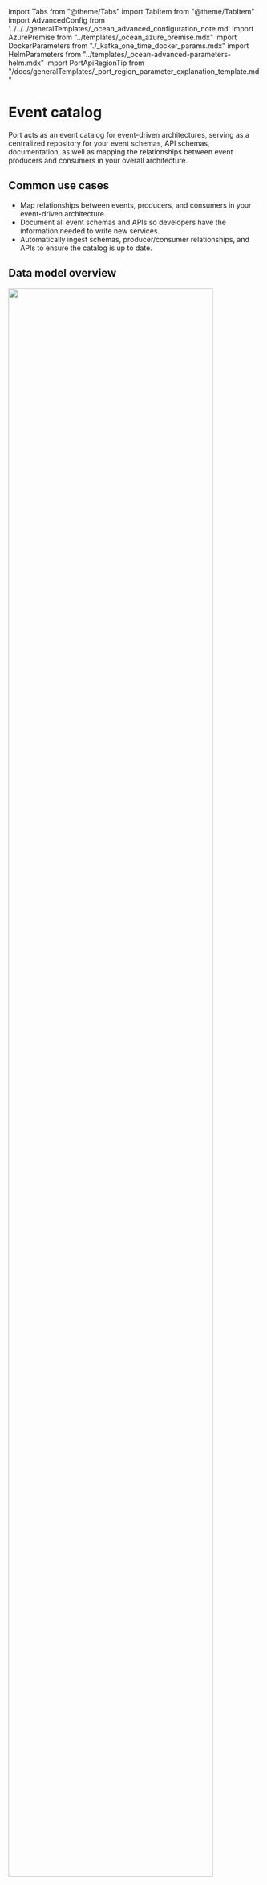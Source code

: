 import Tabs from "@theme/Tabs"
import TabItem from "@theme/TabItem"
import AdvancedConfig from '../../../generalTemplates/_ocean_advanced_configuration_note.md'
import AzurePremise from "../templates/\_ocean_azure_premise.mdx"
import DockerParameters from "./\_kafka_one_time_docker_params.mdx"
import HelmParameters from "../templates/\_ocean-advanced-parameters-helm.mdx"
import PortApiRegionTip from "/docs/generalTemplates/_port_region_parameter_explanation_template.md"


# Event catalog

Port acts as an event catalog for event-driven architectures, serving as a centralized repository for your event schemas, API schemas, documentation, as well as mapping the relationships between event producers and consumers in your overall architecture.

## Common use cases

- Map relationships between events, producers, and consumers in your event-driven architecture.
- Document all event schemas and APIs so developers have the information needed to write new services.
- Automatically ingest schemas, producer/consumer relationships, and APIs to ensure the catalog is up to date.

## Data model overview

<img src='/img/build-your-software-catalog/sync-data-to-catalog/event-processing/event-catalog-data-model.png' width='90%' />

Your architecture in Port will consist of four blueprints: `Producer`, `Event Pipeline`, `Event`, and `Consumer`. The structure of these blueprints may vary based on your architecture and may be different than the examples provided in this guide.

### Producer

- The `Producer` blueprint represents services that will generate events. It has a [relation](https://docs.getport.io/build-your-software-catalog/customize-integrations/configure-data-model/relate-blueprints/) connecting it to the event pipeline blueprint.
  
### Event pipeline

- The `Event Pipeline` blueprint represents services that will act as a queue for events and route them to the proper destination. The `Event Pipeline` blueprint has one relation with the `Event` blueprint for events that are ingested by the pipeline, another relation with the `Event` blueprint for events that are produced from the pipeline, and finally the pipeline has a relation connecting it to the `Consumer` blueprint. 

### Event

- The `Event`


## Installation

Choose one of the following installation methods:

<Tabs groupId="installation-methods" queryString="installation-methods">

<TabItem value="real-time-always-on" label="Real Time & Always On" default>

Using this installation option means that the integration will be able to update Port in real time using webhooks.

This table summarizes the available parameters for the installation.
Set them as you wish in the script below, then copy it and run it in your terminal:

| Parameter                                | Description                                                                                                                                | Example                          | Required |
| ---------------------------------------- | ------------------------------------------------------------------------------------------------------------------------------------------ | -------------------------------- | -------- |
| `port.clientId`                          | Your port [client id](https://docs.getport.io/build-your-software-catalog/custom-integration/api/#find-your-port-credentials)            |                                  | ✅       |
| `port.clientSecret`                      | Your port [client secret](https://docs.getport.io/build-your-software-catalog/custom-integration/api/#find-your-port-credentials)        |                                  | ✅       |
| `port.baseUrl`                | Your Port API URL - `https://api.getport.io` for EU, `https://api.us.getport.io` for US |                                  | ✅       |
| `integration.secrets.clusterConfMapping` | The Mapping of Kafka cluster names to Kafka client config  |  | ✅       |


<HelmParameters/>

<br/>
<Tabs groupId="deploy" queryString="deploy">

<TabItem value="helm" label="Helm" default>
To install the integration using Helm, run the following command:

```bash showLineNumbers
helm repo add --force-update port-labs https://port-labs.github.io/helm-charts
helm upgrade --install kafka port-labs/port-ocean \
	--set port.clientId="PORT_CLIENT_ID"  \
	--set port.clientSecret="PORT_CLIENT_SECRET"  \
	--set port.baseUrl="https://api.getport.io"  \
	--set initializePortResources=true  \
	--set scheduledResyncInterval=60  \
	--set integration.identifier="my-kafka-integration"  \
	--set integration.type="kafka"  \
	--set integration.eventListener.type="POLLING"  \
	--set-json integration.secrets.clusterConfMapping='{"local": {"bootstrap.servers": "localhost:9092"}}'
```

<PortApiRegionTip/>

</TabItem>
<TabItem value="argocd" label="ArgoCD" default>
To install the integration using ArgoCD, follow these steps:

1. Create a `values.yaml` file in `argocd/my-ocean-kafka-integration` in your git repository with the content:

:::note
Remember to replace the placeholders for `KAFKA_CLUSTER_CONFIG_MAPPING`.
:::
```yaml showLineNumbers
initializePortResources: true
scheduledResyncInterval: 120
integration:
  identifier: my-ocean-kafka-integration
  type: kafka
  eventListener:
    type: POLLING
  secrets:
  // highlight-next-line
    clusterConfMapping: KAFKA_CLUSTER_CONFIG_MAPPING
```
<br/>

2. Install the `my-ocean-kafka-integration` ArgoCD Application by creating the following `my-ocean-kafka-integration.yaml` manifest:
:::note
Remember to replace the placeholders for `YOUR_PORT_CLIENT_ID` `YOUR_PORT_CLIENT_SECRET` and `YOUR_GIT_REPO_URL`.

Multiple sources ArgoCD documentation can be found [here](https://argo-cd.readthedocs.io/en/stable/user-guide/multiple_sources/#helm-value-files-from-external-git-repository).
:::

<details>
  <summary>ArgoCD Application</summary>

```yaml showLineNumbers
apiVersion: argoproj.io/v1alpha1
kind: Application
metadata:
  name: my-ocean-kafka-integration
  namespace: argocd
spec:
  destination:
    namespace: my-ocean-kafka-integration
    server: https://kubernetes.default.svc
  project: default
  sources:
  - repoURL: 'https://port-labs.github.io/helm-charts/'
    chart: port-ocean
    targetRevision: 0.1.14
    helm:
      valueFiles:
      - $values/argocd/my-ocean-kafka-integration/values.yaml
      // highlight-start
      parameters:
        - name: port.clientId
          value: YOUR_PORT_CLIENT_ID
        - name: port.clientSecret
          value: YOUR_PORT_CLIENT_SECRET
        - name: port.baseUrl
          value: https://api.getport.io
  - repoURL: YOUR_GIT_REPO_URL
  // highlight-end
    targetRevision: main
    ref: values
  syncPolicy:
    automated:
      prune: true
      selfHeal: true
    syncOptions:
    - CreateNamespace=true
```

<PortApiRegionTip/>

</details>
<br/>

1. Apply your application manifest with `kubectl`:
```bash
kubectl apply -f my-ocean-kafka-integration.yaml
```
</TabItem>
</Tabs>

</TabItem>

<TabItem value="one-time" label="Scheduled">

  <Tabs groupId="cicd-method" queryString="cicd-method">
  <TabItem value="github" label="GitHub">
This workflow will run the Kafka integration once and then exit, this is useful for **scheduled** ingestion of data.

:::warning
If you want the integration to update Port in real time using webhooks you should use the [Real Time & Always On](?installation-methods=real-time-always-on#installation) installation option.
:::

Make sure to configure the following [Github Secrets](https://docs.github.com/en/actions/security-guides/using-secrets-in-github-actions):

<DockerParameters/>

<br/>

Here is an example for `kafka-integration.yml` workflow file:

```yaml showLineNumbers
name: Kafka Exporter Workflow

# This workflow responsible for running Kafka exporter.

on:
  workflow_dispatch:

jobs:
  run-integration:
    runs-on: ubuntu-latest

    steps:
      - uses: port-labs/ocean-sail@v1
        with:
          type: 'kafka'
          port_client_id: ${{ secrets.OCEAN__PORT__CLIENT_ID }}
          port_client_secret: ${{ secrets.OCEAN__PORT__CLIENT_SECRET }}
          port_base_url: https://api.getport.io
          config: |
            cluster_conf_mapping: ${{ secrets.OCEAN__INTEGRATION__CONFIG__CLUSTER_CONF_MAPPING }}
```

  </TabItem>
  <TabItem value="jenkins" label="Jenkins">
This pipeline will run the Kafka integration once and then exit, this is useful for **scheduled** ingestion of data.

:::tip
Your Jenkins agent should be able to run docker commands.
:::
:::warning
If you want the integration to update Port in real time using webhooks you should use the [Real Time & Always On](?installation-methods=real-time-always-on#installation) installation option.
:::

Make sure to configure the following [Jenkins Credentials](https://www.jenkins.io/doc/book/using/using-credentials/) of `Secret Text` type:

<DockerParameters/>

<br/>

Here is an example for `Jenkinsfile` groovy pipeline file:

```yml showLineNumbers
pipeline {
    agent any

    stages {
        stage('Run Kafka Integration') {
            steps {
                script {
                    withCredentials([
                        string(credentialsId: 'OCEAN__INTEGRATION__CONFIG__CLUSTER_CONF_MAPPING', variable: 'OCEAN__INTEGRATION__CONFIG__CLUSTER_CONF_MAPPING'),
                        string(credentialsId: 'OCEAN__PORT__CLIENT_ID', variable: 'OCEAN__PORT__CLIENT_ID'),
                        string(credentialsId: 'OCEAN__PORT__CLIENT_SECRET', variable: 'OCEAN__PORT__CLIENT_SECRET'),
                    ]) {
                        sh('''
                            #Set Docker image and run the container
                            integration_type="kafka"
                            version="latest"
                            image_name="ghcr.io/port-labs/port-ocean-${integration_type}:${version}"
                            docker run -i --rm --platform=linux/amd64 \
                                -e OCEAN__EVENT_LISTENER='{"type":"ONCE"}' \
                                -e OCEAN__INITIALIZE_PORT_RESOURCES=true \
                                -e OCEAN__INTEGRATION__CONFIG__CLUSTER_CONF_MAPPING=$OCEAN__INTEGRATION__CONFIG__CLUSTER_CONF_MAPPING \
                                -e OCEAN__PORT__CLIENT_ID=$OCEAN__PORT__CLIENT_ID \
                                -e OCEAN__PORT__CLIENT_SECRET=$OCEAN__PORT__CLIENT_SECRET \
                                -e OCEAN__PORT__BASE_URL='https://api.getport.io' \
                                $image_name

                            exit $?
                        ''')
                    }
                }
            }
        }
    }
}
```

  </TabItem>

   
<TabItem value="azure" label="Azure Devops">
<AzurePremise name="Kafka" />

<DockerParameters />

<br/>

Here is an example for `kafka-integration.yml` pipeline file:

```yaml showLineNumbers
trigger:
- main

pool:
  vmImage: "ubuntu-latest"

variables:
  - group: port-ocean-credentials


steps:
- script: |
    # Set Docker image and run the container
    integration_type="kafka"
    version="latest"

    image_name="ghcr.io/port-labs/port-ocean-$integration_type:$version"

    docker run -i --rm \
        -e OCEAN__EVENT_LISTENER='{"type":"ONCE"}' \
        -e OCEAN__INITIALIZE_PORT_RESOURCES=true \
        -e OCEAN__INTEGRATION__CONFIG__CLUSTER_CONF_MAPPING=$(OCEAN__INTEGRATION__CONFIG__CLUSTER_CONF_MAPPING) \
        -e OCEAN__PORT__CLIENT_ID=$(OCEAN__PORT__CLIENT_ID) \
        -e OCEAN__PORT__CLIENT_SECRET=$(OCEAN__PORT__CLIENT_SECRET) \
        -e OCEAN__PORT__BASE_URL='https://api.getport.io' \
        $image_name

    exit $?
  displayName: 'Ingest Data into Port'

```

  </TabItem>
<TabItem value="gitlab" label="GitLab">
This pipeline will run the Kafka integration once and then exit, this is useful for **scheduled** ingestion of data.

:::warning Realtime updates in Port
If you want the integration to update Port in real time using webhooks you should use the [Real Time & Always On](?installation-methods=real-time-always-on#installation) installation option.
:::

Make sure to [configure the following GitLab variables](https://docs.gitlab.com/ee/ci/variables/#for-a-project):

<DockerParameters />

<br/>


Here is an example for `.gitlab-ci.yml` pipeline file:

```yaml showLineNumbers
default:
  image: docker:24.0.5
  services:
    - docker:24.0.5-dind
  before_script:
    - docker info
    
variables:
  INTEGRATION_TYPE: kafka
  VERSION: latest

stages:
  - ingest

ingest_data:
  stage: ingest
  variables:
    IMAGE_NAME: ghcr.io/port-labs/port-ocean-$INTEGRATION_TYPE:$VERSION
  script:
    - |
      docker run -i --rm --platform=linux/amd64 \
        -e OCEAN__EVENT_LISTENER='{"type":"ONCE"}' \
        -e OCEAN__INITIALIZE_PORT_RESOURCES=true \
        -e OCEAN__INTEGRATION__CONFIG__CLUSTER_CONF_MAPPING=$OCEAN__INTEGRATION__CONFIG__CLUSTER_CONF_MAPPING \
        -e OCEAN__PORT__CLIENT_ID=$OCEAN__PORT__CLIENT_ID \
        -e OCEAN__PORT__CLIENT_SECRET=$OCEAN__PORT__CLIENT_SECRET \
        -e OCEAN__PORT__BASE_URL='https://api.getport.io' \
        $IMAGE_NAME

  rules: # Run only when changes are made to the main branch
    - if: '$CI_COMMIT_BRANCH == "main"'
```

</TabItem>
  </Tabs>

<PortApiRegionTip/>

</TabItem>

</Tabs>

<AdvancedConfig/>

## Ingesting Kafka objects

The Kafka integration uses a YAML configuration to describe the process of loading data into the developer portal.

Here is an example snippet from the config which demonstrates the process for getting `cluster` data from Kafka:

```yaml showLineNumbers
createMissingRelatedEntities: false
deleteDependentEntities: true
resources:
  - kind: cluster
    selector:
      query: "true"
    port:
      entity:
        mappings:
          identifier: .name
          title: .name
          blueprint: '"kafkaCluster"'
          properties:
            controllerId: .controller_id
```

The integration makes use of the [JQ JSON processor](https://stedolan.github.io/jq/manual/) to select, modify, concatenate, transform and perform other operations on existing fields and values from Kafka metadata objects.

### Configuration structure

The integration configuration determines which resources will be queried from Kafka, and which entities and properties will be created in Port.

:::tip Supported resources
The following resources can be used to map data from Kafka, it is possible to reference any field that appears in the examples below for the mapping configuration.

<details>
<summary>Cluster example</summary>

```json showLineNumbers
{
  "name": "local",
  "controller_id": "1"
}
```

</details>

<details>
<summary>Broker example</summary>

```json showLineNumbers
{
  "id": "1",
  "address": "localhost:9092/1",
  "cluster_name": "local",
  "config": {"key": "value", ...}
}
```

</details>

<details>
<summary>Topic example</summary>

```json showLineNumbers
{
  "name": "_consumer_offsets",
  "cluster_name": "local",
  "partitions": [
    {
      "id": 0,
      "leader": 2,
      "replicas": [2, 1, 3],
      "isrs": [3, 2, 1]
    }
  ],
  "config": {"key": "value", ...}
}
```

</details>

:::

- The root key of the integration configuration is the `resources` key:

  ```yaml showLineNumbers
  # highlight-next-line
  resources:
    - kind: cluster
      selector:
      ...
  ```

- The `kind` key is a specifier for a Kafka object:

  ```yaml showLineNumbers
    resources:
      # highlight-next-line
      - kind: cluster
        selector:
        ...
  ```

- The `selector` and the `query` keys allow you to filter which objects of the specified `kind` will be ingested into your software catalog:

  ```yaml showLineNumbers
  resources:
    - kind: cluster
      # highlight-start
      selector:
        query: "true" # JQ boolean expression. If evaluated to false - this object will be skipped.
      # highlight-end
      port:
  ```

- The `port`, `entity` and the `mappings` keys are used to map the Kafka object fields to Port entities. To create multiple mappings of the same kind, you can add another item in the `resources` array;

  ```yaml showLineNumbers
  resources:
    - kind: cluster
      selector:
        query: "true"
      port:
        # highlight-start
        entity:
          mappings: # Mappings between one Kafka cluster to a Port entity. Each value is a JQ query.
            identifier: .name
            title: .name
            blueprint: '"kafkaCluster"'
            properties:
              controllerId: .controller_id
        # highlight-end
    - kind: cluster # In this instance cluster is mapped again with a different filter
      selector:
        query: '.name == "MyClusterName"'
      port:
        entity:
          mappings: ...
  ```

  :::tip Blueprint key
  Note the value of the `blueprint` key - if you want to use a hardcoded string, you need to encapsulate it in 2 sets of quotes, for example use a pair of single-quotes (`'`) and then another pair of double-quotes (`"`)
  :::

### Ingest data into Port

To ingest Kafka objects using the [integration configuration](#configuration-structure), you can follow the steps below:

1. Go to the DevPortal Builder page.
2. Select a blueprint you want to ingest using Kafka.
3. Choose the **Ingest Data** option from the menu.
4. Select Kafka under the Event Processing providers category.
5. Modify the [configuration](#configuration-structure) according to your needs.
6. Click `Resync`.

## Examples

Examples of blueprints and the relevant integration configurations:

### Cluster

<details>
<summary>Cluster blueprint</summary>

```json showLineNumbers
{
  "identifier": "kafkaCluster",
  "title": "Cluster",
  "icon": "Kafka",
  "schema": {
    "properties": {
      "controllerId": {
        "title": "Controller ID",
        "type": "string"
      }
    }
  }
}
```

</details>

<details>
<summary>Integration configuration</summary>

```yaml showLineNumbers
createMissingRelatedEntities: false
deleteDependentEntities: true
resources:
  - kind: cluster
    selector:
      query: "true"
    port:
      entity:
        mappings:
          identifier: .name
          title: .name
          blueprint: '"kafkaCluster"'
          properties:
            controllerId: .controller_id
```

</details>

### Broker

<details>
<summary>Broker blueprint</summary>

```json showLineNumbers
{
  "identifier": "kafkaBroker",
  "title": "Broker",
  "icon": "Kafka",
  "schema": {
    "properties": {
      "address": {
        "title": "Address",
        "type": "string"
      },
      "region": {
        "title": "Region",
        "type": "string"
      },
      "version": {
        "title": "Version",
        "type": "string"
      },
      "config": {
        "title": "Config",
        "type": "object"
      }
    }
  },
  "relations": {
    "cluster": {
      "target": "kafkaCluster",
      "required": true,
      "many": false
    }
  }
}
```

</details>

<details>
<summary>Integration configuration</summary>

```yaml showLineNumbers
createMissingRelatedEntities: false
deleteDependentEntities: true
resources:
  - kind: broker
    selector:
      query: "true"
    port:
      entity:
        mappings:
          identifier: .cluster_name + "_" + (.id | tostring)
          title: .cluster_name + " " + (.id | tostring)
          blueprint: '"kafkaBroker"'
          properties:
            address: .address
            region: .config."broker.rack"
            version: .config."inter.broker.protocol.version"
            config: .config
          relations:
            cluster: .cluster_name
```

</details>

### Topic

<details>
<summary>Topic blueprint</summary>

```json showLineNumbers
{
  "identifier": "kafkaTopic",
  "title": "Topic",
  "icon": "Kafka",
  "schema": {
    "properties": {
      "replicas": {
        "title": "Replicas",
        "type": "number"
      },
      "partitions": {
        "title": "Partitions",
        "type": "number"
      },
      "compaction": {
        "title": "Compaction",
        "type": "boolean"
      },
      "retention": {
        "title": "Retention",
        "type": "boolean"
      },
      "deleteRetentionTime": {
        "title": "Delete Retention Time",
        "type": "number"
      },
      "partitionsMetadata": {
        "title": "Partitions Metadata",
        "type": "array"
      },
      "config": {
        "title": "Config",
        "type": "object"
      }
    }
  },
  "relations": {
    "cluster": {
      "target": "kafkaCluster",
      "required": true,
      "many": false
    },
    "brokers": {
      "target": "kafkaBroker",
      "required": false,
      "many": true
    }
  }
}
```

</details>

<details>
<summary>Integration configuration</summary>

```yaml showLineNumbers
createMissingRelatedEntities: false
deleteDependentEntities: true
resources:
  - kind: topic
    selector:
      query: "true"
    port:
      entity:
        mappings:
          identifier: .cluster_name + "_" + .name
          title: .cluster_name + " " + .name
          blueprint: '"kafkaTopic"'
          properties:
            replicas: .partitions[0].replicas | length
            partitions: .partitions | length
            compaction: .config."cleanup.policy" | contains("compact")
            retention: .config."cleanup.policy" | contains("delete")
            deleteRetentionTime: .config."delete.retention.ms"
            partitionsMetadata: .partitions
            config: .config
          relations:
            cluster: .cluster_name
            brokers: '[.cluster_name + "_" + (.partitions[].replicas[] | tostring)] | unique'
```

</details>
